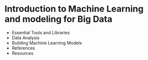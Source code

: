 # Introduction to Machine Learning and modeling for Big Data

- Essential Tools and Libraries
- Data Analysis
- Building Machine Learning Models
- References
- Resources